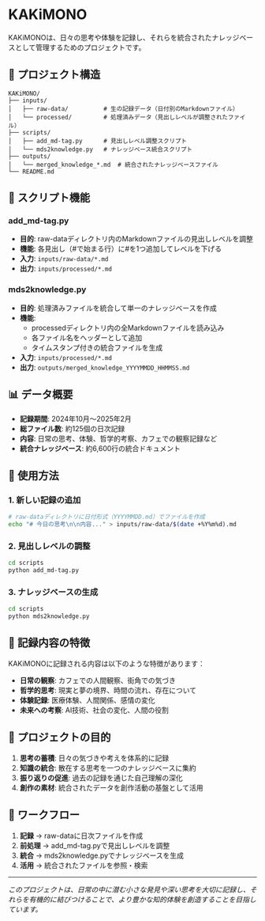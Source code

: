# KAKiMONO

KAKiMONOは、日々の思考や体験を記録し、それらを統合されたナレッジベースとして管理するためのプロジェクトです。

## 📁 プロジェクト構造

```
KAKiMONO/
├── inputs/
│   ├── raw-data/          # 生の記録データ（日付別のMarkdownファイル）
│   └── processed/         # 処理済みデータ（見出しレベルが調整されたファイル）
├── scripts/
│   ├── add_md-tag.py      # 見出しレベル調整スクリプト
│   └── mds2knowledge.py   # ナレッジベース統合スクリプト
├── outputs/
│   └── merged_knowledge_*.md  # 統合されたナレッジベースファイル
└── README.md
```

## 🔧 スクリプト機能

### add_md-tag.py
- **目的**: raw-dataディレクトリ内のMarkdownファイルの見出しレベルを調整
- **機能**: 各見出し（#で始まる行）に#を1つ追加してレベルを下げる
- **入力**: `inputs/raw-data/*.md`
- **出力**: `inputs/processed/*.md`

### mds2knowledge.py
- **目的**: 処理済みファイルを統合して単一のナレッジベースを作成
- **機能**: 
  - processedディレクトリ内の全Markdownファイルを読み込み
  - 各ファイル名をヘッダーとして追加
  - タイムスタンプ付きの統合ファイルを生成
- **入力**: `inputs/processed/*.md`
- **出力**: `outputs/merged_knowledge_YYYYMMDD_HHMMSS.md`

## 📊 データ概要

- **記録期間**: 2024年10月〜2025年2月
- **総ファイル数**: 約125個の日次記録
- **内容**: 日常の思考、体験、哲学的考察、カフェでの観察記録など
- **統合ナレッジベース**: 約6,600行の統合ドキュメント

## 🚀 使用方法

### 1. 新しい記録の追加
```bash
# raw-dataディレクトリに日付形式（YYYYMMDD.md）でファイルを作成
echo "# 今日の思考\n\n内容..." > inputs/raw-data/$(date +%Y%m%d).md
```

### 2. 見出しレベルの調整
```bash
cd scripts
python add_md-tag.py
```

### 3. ナレッジベースの生成
```bash
cd scripts
python mds2knowledge.py
```

## 📝 記録内容の特徴

KAKiMONOに記録される内容は以下のような特徴があります：

- **日常の観察**: カフェでの人間観察、街角での気づき
- **哲学的思考**: 現実と夢の境界、時間の流れ、存在について
- **体験記録**: 医療体験、人間関係、感情の変化
- **未来への考察**: AI技術、社会の変化、人間の役割

## 🎯 プロジェクトの目的

1. **思考の蓄積**: 日々の気づきや考えを体系的に記録
2. **知識の統合**: 散在する思考を一つのナレッジベースに集約
3. **振り返りの促進**: 過去の記録を通じた自己理解の深化
4. **創作の素材**: 統合されたデータを創作活動の基盤として活用

## 🔄 ワークフロー

1. **記録** → raw-dataに日次ファイルを作成
2. **前処理** → add_md-tag.pyで見出しレベルを調整
3. **統合** → mds2knowledge.pyでナレッジベースを生成
4. **活用** → 統合されたファイルを参照・検索

---

*このプロジェクトは、日常の中に潜む小さな発見や深い思考を大切に記録し、それらを有機的に結びつけることで、より豊かな知的体験を創造することを目指しています。*
